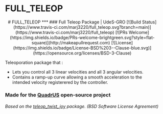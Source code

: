 # FULL_TELEOP

<p align="center">
# FULL_TELEOP
***
### Full Teleop Package | UdeS-GRO
[![Build Status](https://www.travis-ci.com/marj3220/full_teleop.svg?branch=main)](https://www.travis-ci.com/marj3220/full_teleop) [![PRs Welcome](https://img.shields.io/badge/PRs-welcome-brightgreen.svg?style=flat-square)](http://makeapullrequest.com) [![License](https://img.shields.io/badge/License-BSD%203--Clause-blue.svg)](https://opensource.org/licenses/BSD-3-Clause)
</p>


Teleoporation package that : 
* Lets you control all 3 linear velocities and all 3 angular velocities.
* Contains a ramp-up curve allowing a smooth acceleration to the intended velocity registerered by the controller.

### Made for the [QuadrUS](https://github.com/olivierfournier2/S4H2021-QuadrUS) open-source project 

###### Based on the [teleop_twist_joy](https://github.com/ros-teleop/teleop_twist_joy) package. (BSD Software License Agreement)
